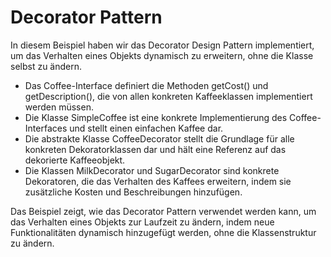 # Decorator Pattern

In diesem Beispiel haben wir das Decorator Design Pattern implementiert, um das Verhalten eines Objekts dynamisch zu erweitern, ohne die Klasse selbst zu ändern.

- Das Coffee-Interface definiert die Methoden getCost() und getDescription(), die von allen konkreten Kaffeeklassen implementiert werden müssen.
- Die Klasse SimpleCoffee ist eine konkrete Implementierung des Coffee-Interfaces und stellt einen einfachen Kaffee dar.
- Die abstrakte Klasse CoffeeDecorator stellt die Grundlage für alle konkreten Dekoratorklassen dar und hält eine Referenz auf das dekorierte Kaffeeobjekt.
- Die Klassen MilkDecorator und SugarDecorator sind konkrete Dekoratoren, die das Verhalten des Kaffees erweitern, indem sie zusätzliche Kosten und Beschreibungen hinzufügen.

Das Beispiel zeigt, wie das Decorator Pattern verwendet werden kann, um das Verhalten eines Objekts zur Laufzeit zu ändern, indem neue Funktionalitäten dynamisch hinzugefügt werden, ohne die Klassenstruktur zu ändern.
